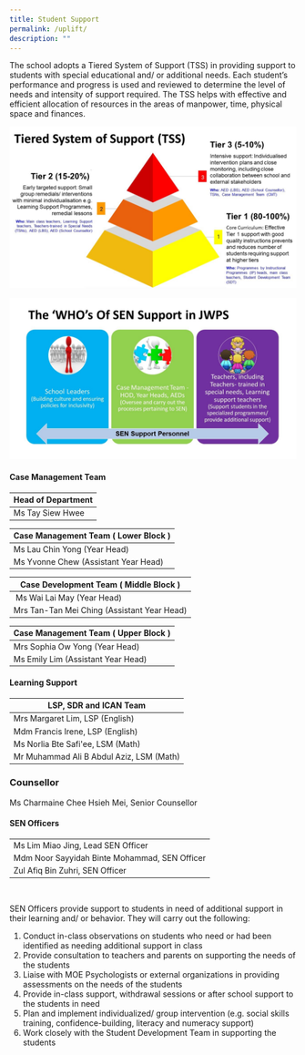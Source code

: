 ```yaml
---
title: Student Support
permalink: /uplift/
description: ""
---
```

The school adopts a Tiered System of Support (TSS) in providing support to students with special educational and/ or additional needs. Each student’s performance and progress is used and reviewed to determine the level of needs and intensity of support required. The TSS helps with effective and efficient allocation of resources in the areas of manpower, time, physical space and finances.

![TSS](/images/TSS.jpg)





![TSNp](/images/TSN%20support%20personnel.jpg)


#### Case Management Team

| Head of Department |
| --- |
| Ms Tay Siew Hwee  

  

| Case Management Team ( Lower Block ) |
| --- |
| Ms Lau Chin Yong  (Year Head) 
| Ms Yvonne Chew  (Assistant Year Head)


| Case Development Team ( Middle Block ) |
| --- |
|  Ms Wai Lai May  (Year Head)  
| Mrs Tan-Tan Mei Ching  (Assistant Year Head) 
 
 
| Case Management Team ( Upper Block ) |
| --- |
| Mrs Sophia Ow Yong  (Year Head) 
| Ms Emily Lim  (Assistant Year Head)

#### Learning Support

| LSP, SDR and ICAN Team |
| --- |
| Mrs Margaret Lim, LSP (English) 
| Mdm Francis Irene, LSP (English)
| Ms Norlia Bte Safi'ee, LSM (Math)
| Mr Muhammad Ali B Abdul Aziz, LSM (Math)

### Counsellor

Ms Charmaine Chee Hsieh Mei, Senior Counsellor

#### SEN Officers


|  |
| ---|
| Ms Lim Miao Jing, Lead SEN Officer |
| Mdm Noor Sayyidah Binte Mohammad, SEN Officer |
| Zul Afiq Bin Zuhri, SEN Officer |

<br>

SEN Officers provide support to students in need of additional support in their learning and/ or behavior. They will carry out the following:

1. Conduct in-class observations on students who need or had been identified as needing additional support in class
2. Provide consultation to teachers and parents on supporting the needs of the students
3. Liaise with MOE Psychologists or external organizations in providing assessments on the needs of the students
4. Provide in-class support, withdrawal sessions or after school support to the students in need
5. Plan and implement individualized/ group intervention (e.g. social skills training, confidence-building, literacy and numeracy support)
6. Work closely with the Student Development Team in supporting the students